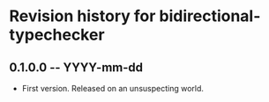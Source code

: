 # Revision history for bidirectional-typechecker

## 0.1.0.0 -- YYYY-mm-dd

* First version. Released on an unsuspecting world.
